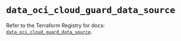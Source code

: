 # `data_oci_cloud_guard_data_source`

Refer to the Terraform Registry for docs: [`data_oci_cloud_guard_data_source`](https://registry.terraform.io/providers/oracle/oci/6.37.0/docs/data-sources/cloud_guard_data_source).
